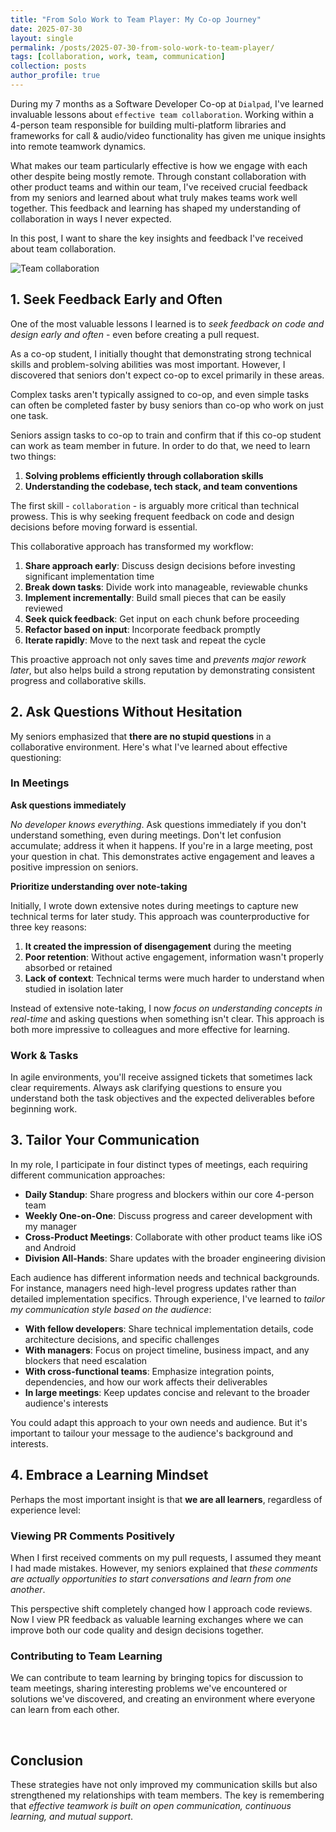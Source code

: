 ```yaml
---
title: "From Solo Work to Team Player: My Co-op Journey"
date: 2025-07-30
layout: single
permalink: /posts/2025-07-30-from-solo-work-to-team-player/
tags: [collaboration, work, team, communication]
collection: posts
author_profile: true
---
```

<!-- # From Solo Work to Team Player: My Co-op Journey -->

<!-- ((overview)) -->

<!-- I have been working as Software Developer Co-op at `Dialpad` for 7 months now. 
I am working within a team of 4 people where are responsible for building multiple plattform libraries and frameworks 
to provide call & audio/video functionality. Most of us are working remotely but our team is engaging with each other alot.
It means we have lots chance to collaborate with other product teams. 

Based on my experience and advide of my seniors, I have been sharing -->

<!-- 
why this is better writing 

Stronger opening: Started with your learning experience rather than just stating facts
Emphasis on feedback: Highlighted that you received "crucial feedback from your seniors" about effective teamwork
Clear value proposition: Made it clear that you'll be sharing practical insights and strategies
Better flow: Connected your Dialpad experience directly to the lessons you want to share
Engaging hook: Added "This feedback has shaped my understanding of collaboration in ways I never expected" to create curiosity

 -->

During my 7 months as a Software Developer Co-op at `Dialpad`, I've learned invaluable lessons about `effective team collaboration`. Working within a 4-person team responsible for building multi-platform libraries and frameworks for call & audio/video functionality has given me unique insights into remote teamwork dynamics.

What makes our team particularly effective is how we engage with each other despite being mostly remote. Through constant collaboration with other product teams and within our team, I've received crucial feedback from my seniors and learned about what truly makes teams work well together. This feedback and learning has shaped my understanding of collaboration in ways I never expected.

In this post, I want to share the key insights and feedback I've received about team collaboration.

![Team collaboration](https://images.unsplash.com/photo-1522071820081-009f0129c71c?q=80&w=2070&auto=format&fit=crop&ixlib=rb-4.1.0&ixid=M3wxMjA3fDB8MHxwaG90by1wYWdlfHx8fGVufDB8fHx8fA%3D%3D)

<!--  

get feedback often about code and design before go further ( even before PR up)
ask fast question 
no work in silo 
not stupid question

ask question if cannot udnerstand anytime even in the meeting
make understand clear in the meeting by asking question rather than writing down 

tailor my messaged depending on listener 

we all learner 
- comments in pr does not mean you are wrong. 
- give some topic to discuss 


-->

## 1. Seek Feedback Early and Often

<!-- Original: One of the most valuable lessons I learned is to **get feedback on code and design before moving forward a lot** - even before creating a pull request. -->
One of the most valuable lessons I learned is to *seek feedback on code and design early and often* - even before creating a pull request.
<!-- Better: Fixed grammar ("moving forward a lot" → "early in the process") and improved clarity -->

<!-- Original: As co-op, I thought giving good impression that I have good technical skill and problem solving ability is more important than anything. But most seniors does not have expectation about that to junior. -->
As a co-op student, I initially thought that demonstrating strong technical skills and problem-solving abilities was most important. However, I discovered that seniors don't expect co-op to excel primarily in these areas.
<!-- Better: Fixed grammar ("As co-op" → "As a co-op student"), improved sentence structure, and clarified the contrast -->

<!-- Original: High level tasks are not given to junior. Furthermore, it is way faster to solve even low level tasks by seniors who already busy with other tasks rather than giving to junior. -->
Complex tasks aren't typically assigned to co-op, and even simple tasks can often be completed faster by busy seniors than co-op who work on just one task.
<!-- Better: Improved grammar and clarity, combined redundant sentences into one coherent thought -->

<!-- Original: Senior give task to co-op to train and confirm that if this co-op student can work as team member in future. In order to do that, we need to learn two things -->
Seniors assign tasks to co-op to train and confirm that if this co-op student can work as team member in future. In order to do that, we need to learn two things:
<!-- Better: Fixed grammar, improved sentence structure, and created better flow to the list -->

1. **Solving problems efficiently through collaboration skills**
2. **Understanding the codebase, tech stack, and team conventions**

<!-- Original: We mention first thing here which is more important than anything. In order to do that, we need to get feedback often about code and design before go further ( even before PR up) -->
The first skill - `collaboration` - is arguably more critical than technical prowess. This is why seeking frequent feedback on code and design decisions before moving forward is essential.
<!-- Better: Clearer connection between ideas, better grammar, and more professional tone -->

This collaborative approach has transformed my workflow:

1. **Share approach early**: Discuss design decisions before investing significant implementation time
2. **Break down tasks**: Divide work into manageable, reviewable chunks  
3. **Implement incrementally**: Build small pieces that can be easily reviewed
4. **Seek quick feedback**: Get input on each chunk before proceeding
5. **Refactor based on input**: Incorporate feedback promptly
6. **Iterate rapidly**: Move to the next task and repeat the cycle

<!-- Original: This proactive approach saves time and prevents major rework later in the development cycle. Also we can good reputation to show how well tasks is going. -->
This proactive approach not only saves time and *prevents major rework later*, but also helps build a strong reputation by demonstrating consistent progress and collaborative skills.
<!-- Better: Fixed grammar ("Also we can good reputation" → clearer sentence), improved flow and professionalism -->

## 2. Ask Questions Without Hesitation

My seniors emphasized that **there are no stupid questions** in a collaborative environment. Here's what I've learned about effective questioning:

### In Meetings

**Ask questions immediately**

<!-- Original: No developer know everything. Ask question immediately if you don't understand something, even during meetings. Don't let confusion accumulate; address it when it happens. If you are in big meeting, leave question in chat. This is good for understanding and give impression to seniors that you are active participant. -->
*No developer knows everything*. Ask questions immediately if you don't understand something, even during meetings. Don't let confusion accumulate; address it when it happens. If you're in a large meeting, post your question in chat. This demonstrates active engagement and leaves a positive impression on seniors.
<!-- Better: Fixed grammar (know→knows, question→questions), improved sentence structure, and made the advice more actionable -->

**Prioritize understanding over note-taking**

<!-- Original: At the begginig, I wrote down alot during the meeting to catch up new tech terms to study later myself. It was wrong because of three reasons. -->
Initially, I wrote down extensive notes during meetings to capture new technical terms for later study. This approach was counterproductive for three key reasons:
<!-- Better: Fixed spelling (begginig→Initially), grammar (alot→extensive notes), and improved sentence flow -->

<!-- Original: 1. It gave base imporession not to engage in the meeting. 2. because not engaing, even it is not hard to recall (emaning not put in my head well) 3. It was harder to udnersstand tech term propelry without context. -->
1. **It created the impression of disengagement** during the meeting
2. **Poor retention**: Without active engagement, information wasn't properly absorbed or retained
3. **Lack of context**: Technical terms were much harder to understand when studied in isolation later
<!-- Better: Fixed grammar and spelling errors, improved clarity, and made each point more concise and impactful -->

<!-- Original: Rather than writing down, I try to understand and ask question if I cannot understand in the meeting. It give better impression and memorable for me. -->
Instead of extensive note-taking, I now *focus on understanding concepts in real-time* and asking questions when something isn't clear. This approach is both more impressive to colleagues and more effective for learning.
<!-- Better: Improved grammar (question→questions, It give→This approach), better sentence structure, and clearer cause-and-effect relationship -->

### Work & Tasks

<!-- Original: In agile, you get assigned ticket to do. Sometime it is not clear what to do. Ask question to seniors to make sure you understand what to do and what is expected from you. -->
In agile environments, you'll receive assigned tickets that sometimes lack clear requirements. Always ask clarifying questions to ensure you understand both the task objectives and the expected deliverables before beginning work.
<!-- Better: Fixed grammar (Sometime→sometimes, question→questions), improved clarity, and made the advice more specific and actionable --> 

## 3. Tailor Your Communication

In my role, I participate in four distinct types of meetings, each requiring different communication approaches:
<!-- Better: More professional introduction and clearer setup for the list -->

- **Daily Standup**: Share progress and blockers within our core 4-person team
- **Weekly One-on-One**: Discuss progress and career development with my manager  
- **Cross-Product Meetings**: Collaborate with other product teams like iOS and Android
- **Division All-Hands**: Share updates with the broader engineering division

Each audience has different information needs and technical backgrounds. For instance, managers need high-level progress updates rather than detailed implementation specifics. Through experience, I've learned to *tailor my communication style based on the audience*:
<!-- Better: Fixed "AI've" typo, improved grammar, and made the contrast clearer -->

- **With fellow developers**: Share technical implementation details, code architecture decisions, and specific challenges
- **With managers**: Focus on project timeline, business impact, and any blockers that need escalation
- **With cross-functional teams**: Emphasize integration points, dependencies, and how our work affects their deliverables
- **In large meetings**: Keep updates concise and relevant to the broader audience's interests
<!-- Better: More specific and actionable advice, better organized, and expanded with practical examples -->

You could adapt this approach to your own needs and audience. But it's important to tailour your message to the audience's background and interests.

## 4. Embrace a Learning Mindset

Perhaps the most important insight is that **we are all learners**, regardless of experience level:

### Viewing PR Comments Positively

<!-- Original: When I got comments at PR in the beginning, I thought it means I am wrong. But it's not. Our seniors said it's opportunity to open conversation and learn from each other. -->
When I first received comments on my pull requests, I assumed they meant I had made mistakes. However, my seniors explained that *these comments are actually opportunities to start conversations and learn from one another*.
<!-- Better: Fixed grammar ("at PR" → "on my pull requests", "it means" → "they meant"), improved sentence structure and clarity -->

<!-- Original: It changed my mindset and I started to view PR comments positively. We can learn from each other and it's opportunity to improve our code and design. -->
This perspective shift completely changed how I approach code reviews. Now I view PR feedback as valuable learning exchanges where we can improve both our code quality and design decisions together.
<!-- Better: Better transition, fixed grammar ("it's opportunity" → "valuable learning exchanges"), more engaging language -->

### Contributing to Team Learning

We can contribute to team learning by bringing topics for discussion to team meetings, sharing interesting problems we've encountered or solutions we've discovered, and creating an environment where everyone can learn from each other.

<br>

## Conclusion

These strategies have not only improved my communication skills but also strengthened my relationships with team members. The key is remembering that *effective teamwork is built on open communication, continuous learning, and mutual support*.
